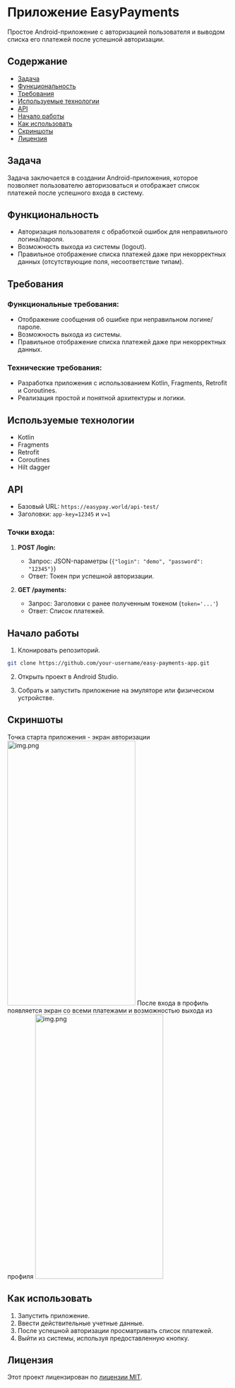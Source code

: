# Приложение EasyPayments

Простое Android-приложение с авторизацией пользователя и выводом списка его платежей после успешной авторизации.

## Содержание

- [Задача](#задача)
- [Функциональность](#функциональность)
- [Требования](#требования)
- [Используемые технологии](#используемые-технологии)
- [API](#api)
- [Начало работы](#начало-работы)
- [Как использовать](#как-использовать)
- [Скриншоты](#скриншоты)
- [Лицензия](#лицензия)

## Задача

Задача заключается в создании Android-приложения, которое позволяет пользователю авторизоваться и отображает список платежей после успешного входа в систему.

## Функциональность

- Авторизация пользователя с обработкой ошибок для неправильного логина/пароля.
- Возможность выхода из системы (logout).
- Правильное отображение списка платежей даже при некорректных данных (отсутствующие поля, несоответствие типам).

## Требования

### Функциональные требования:

- Отображение сообщения об ошибке при неправильном логине/пароле.
- Возможность выхода из системы.
- Правильное отображение списка платежей даже при некорректных данных.

### Технические требования:

- Разработка приложения с использованием Kotlin, Fragments, Retrofit и Coroutines.
- Реализация простой и понятной архитектуры и логики.

## Используемые технологии

- Kotlin
- Fragments
- Retrofit
- Coroutines
- Hilt dagger

## API

- Базовый URL: `https://easypay.world/api-test/`
- Заголовки: `app-key=12345` и `v=1`

### Точки входа:

1. **POST /login:**
    - Запрос: JSON-параметры (`{"login": "demo", "password": "12345"}`)
    - Ответ: Токен при успешной авторизации.

2. **GET /payments:**
    - Запрос: Заголовки с ранее полученным токеном (`token='...'`)
    - Ответ: Список платежей.

## Начало работы

1. Клонировать репозиторий.

```bash
git clone https://github.com/your-username/easy-payments-app.git
```

2. Открыть проект в Android Studio.

3. Собрать и запустить приложение на эмуляторе или физическом устройстве.

## Скриншоты

Точка старта приложения - экран авторизации
<img alt="img.png" height="600" src="readme_img/login.png" width="290"/>
После входа в профиль появляется экран со всеми платежами и возможностью выхода из профиля
<img alt="img.png" height="600" src="readme_img/payments.png" width="290"/>

## Как использовать

1. Запустить приложение.
2. Ввести действительные учетные данные.
3. После успешной авторизации просматривать список платежей.
4. Выйти из системы, используя предоставленную кнопку.

## Лицензия

Этот проект лицензирован по [лицензии MIT](LICENSE).